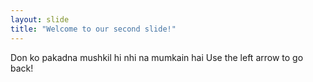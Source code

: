 ```yaml
---
layout: slide
title: "Welcome to our second slide!"
---
```

Don ko pakadna mushkil hi nhi na mumkain hai
Use the left arrow to go back!
